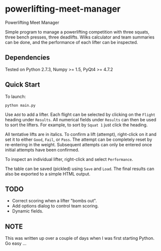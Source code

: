 powerlifting-meet-manager
=========================

Powerlifting Meet Manager

Simple program to manage a powerlifting competition with three squats, three bench presses, three deadlifts.
Wilks calculator and team summaries can be done, and the performance of each lifter can be inspected.

Dependencies
------------

Tested on Python 2.7.3, Numpy >= 1.5, PyQt4 >= 4.7.2

Quick Start
-----------

To launch:

    python main.py

Use `Add` to add a lifter.
Each flight can be selected by clicking on the `Flight` heading under `Results`.
All numerical fields under `Results` can then be used to sort the lifters.
For example, to sort by `Squat 1` just click the heading.

All tentative lifts are in italics.
To confirm a lift (attempt), right-click on it and set it to either `Good`, `Fail`, or `Pass`.
The attempt can be completely reset by re-entering in the weight.
Subsequent attempts can only be entered once initial attempts have been confirmed.

To inspect an individual lifter, right-click and select `Performance`.

The table can be saved (pickled) using `Save` and `Load`.
The final results can also be exported to a simple HTML output.

TODO
----

- Correct scoring when a lifter "bombs out".
- Add options dialog to control team scoring.
- Dynamic fields.

NOTE
----

This was written up over a couple of days when I was first starting Python. Go easy ...
